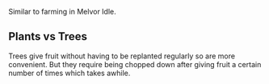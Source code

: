 Similar to farming in Melvor Idle.

## Plants vs Trees
Trees give fruit without having to be replanted regularly so are more convenient. But they require being chopped down after giving fruit a certain number of times which takes awhile.